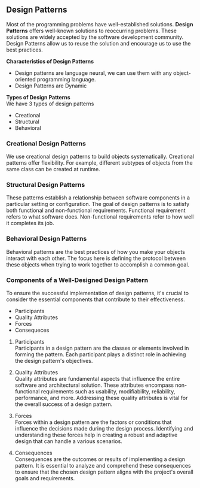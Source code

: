 ## Design Patterns
Most of the programming problems have well-established solutions.
**Design Patterns** offers well-known solutions to reoccurring
problems. These solutions are widely accepted by the software
development community. Design Patterns allow us to reuse the
solution and encourage us to use the best practices.

**Characteristics of Design Patterns**
- Design patterns are language neural, we can use them with any
  object-oriented programming language.
- Design Patterns are Dynamic

**Types of Design Patterns**<br>
We have 3 types of design patterns
- Creational
- Structural
- Behavioral

### Creational Design Patterns
We use creational design patterns to build objects systematically.
Creational patterns offer flexibility. For example, different
subtypes of objects from the same class can be created at runtime.

### Structural Design Patterns
These patterns establish a relationship between software
components in a particular setting or configuration. The
goal of design patterns is to satisfy both functional and
non-functional requirements. Functional requirement refers
to what software does. Non-functional requirements refer to
how well it completes its job.

### Behavioral Design Patterns
Behavioral patterns are the best practices of how you make your
objects interact with each other. The focus here is defining the
protocol between these objects when trying to work together to
accomplish a common goal.

### Components of a Well-Designed Design Pattern
 To ensure the successful implementation of design patterns, it's crucial to consider the essential components that contribute to their effectiveness.
- Participants
- Quality Attributes
- Forces
- Consequeces

1. Participants<br>
Participants in a design pattern are the classes or elements involved in
forming the pattern. Each participant plays a distinct role in achieving 
the design pattern's objectives.

2. Quality Attributes<br>
Quality attributes are fundamental aspects that influence the entire
software and architectural solution. These attributes encompass 
non-functional requirements such as usability, modifiability, reliability,
performance, and more. Addressing these quality attributes is vital for the
overall success of a design pattern.

3. Forces<br>
Forces within a design pattern are the factors or conditions that influence
the decisions made during the design process. Identifying and understanding
these forces help in creating a robust and adaptive design that can handle
a various scenarios.

4. Consequences<br>
Consequences are the outcomes or results of implementing a design pattern. 
It is essential to analyze and comprehend these consequences to ensure that
the chosen design pattern aligns with the project's overall goals and requirements.
